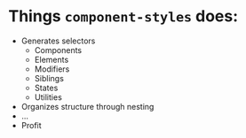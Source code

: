 # Things `component-styles` does:
* Generates selectors
  * Components
  * Elements
  * Modifiers
  * Siblings
  * States
  * Utilities
* Organizes structure through nesting
* ...
* Profit
